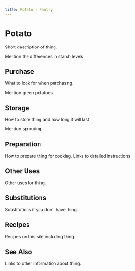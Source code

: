 ```yaml
---
title: Potato - Pantry
---
```


# Potato

Short description of thing.

Mention the differences in starch levels

## Purchase

What to look for when purchasing.

Mention green potatoes

## Storage

How to store thing and how long it will last

Mention sprouting

## Preparation

How to prepare thing for cooking. Links to detailed instructions

## Other Uses

Other uses for thing.

## Substitutions

Substitutions if you don't have thing.

## Recipes

Recipes on this site including thing.

## See Also

Links to other information about thing.

